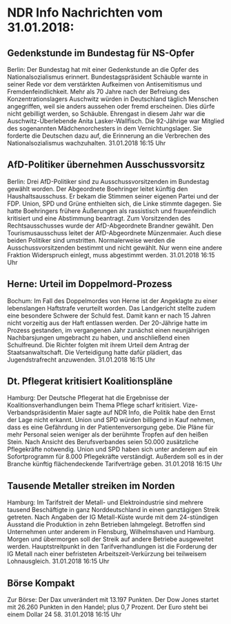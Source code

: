 # NDR Info Nachrichten vom 31.01.2018:


## Gedenkstunde im Bundestag für NS-Opfer
Berlin: Der Bundestag hat mit einer Gedenkstunde an die Opfer des Nationalsozialismus erinnert. Bundestagspräsident Schäuble warnte in seiner Rede vor dem verstärkten Aufkeimen von Antisemitismus und Fremdenfeindlichkeit. Mehr als 70 Jahre nach der Befreiung des Konzentrationslagers Auschwitz würden in Deutschland täglich Menschen angegriffen, weil sie anders aussehen oder fremd erscheinen. Dies dürfe nicht gebilligt werden, so Schäuble. Ehrengast in diesem Jahr war die Auschwitz-Überlebende Anita Lasker-Wallfisch. Die 92-Jährige war Mitglied des sogenannten Mädchenorchesters in dem Vernichtungslager. Sie forderte die Deutschen dazu auf, die Erinnerung an die Verbrechen des Nationalsozialismus wachzuhalten. 31.01.2018 16:15 Uhr 

## AfD-Politiker übernehmen Ausschussvorsitz
Berlin: Drei AfD-Politiker sind zu Ausschussvorsitzenden im Bundestag gewählt worden. Der Abgeordnete Boehringer leitet künftig den Haushaltsausschuss. Er bekam die Stimmen seiner eigenen Partei und der FDP. Union, SPD und Grüne enthielten sich, die Linke stimmte dagegen. Sie hatte Boehringers frühere Äußerungen als rassistisch und frauenfeindlich kritisiert und eine Abstimmung beantragt. Zum Vorsitzenden des Rechtsausschusses wurde der AfD-Abgeordnete Brandner gewählt. Den Tourismusausschuss leitet der AfD-Abgeordnete Münzenmaier. Auch diese beiden Politiker sind umstritten. Normalerweise werden die Ausschussvorsitzenden bestimmt und nicht gewählt. Nur wenn eine andere Fraktion Widerspruch einlegt, muss abgestimmt werden. 31.01.2018 16:15 Uhr 

## Herne: Urteil im Doppelmord-Prozess
Bochum: Im Fall des Doppelmordes von Herne ist der Angeklagte zu einer lebenslangen Haftstrafe verurteilt worden. Das Landgericht stellte zudem eine besondere Schwere der Schuld fest. Damit kann er nach 15 Jahren nicht vorzeitig aus der Haft entlassen werden. Der 20-Jährige hatte im Prozess gestanden, im vergangenen Jahr zunächst einen neunjährigen Nachbarsjungen umgebracht zu haben, und anschließend einen Schulfreund. Die Richter folgten mit ihrem Urteil dem Antrag der Staatsanwaltschaft. Die Verteidigung hatte dafür plädiert, das Jugendstrafrecht anzuwenden. 31.01.2018 16:15 Uhr 

## Dt. Pflegerat kritisiert Koalitionspläne
Hamburg: Der Deutsche Pflegerat hat die Ergebnisse der Koalitionsverhandlungen beim Thema Pflege scharf kritisiert. Vize-Verbandspräsidentin Maier sagte auf NDR Info, die Politik habe den Ernst der Lage nicht erkannt. Union und SPD würden billigend in Kauf nehmen, dass es eine Gefährdung in der Patientenversorgung gebe. Die Pläne für mehr Personal seien weniger als der berühmte Tropfen auf den heißen Stein. Nach Ansicht des Berufsverbandes seien 50.000 zusätzliche Pflegekräfte notwendig. Union und SPD haben sich unter anderem auf ein Sofortprogramm für 8.000 Pflegekräfte verständigt. Außerdem soll es in der Branche künftig flächendeckende Tarifverträge geben. 31.01.2018 16:15 Uhr 

## Tausende Metaller streiken im Norden
Hamburg: Im Tarifstreit der Metall- und Elektroindustrie sind mehrere tausend Beschäftigte in ganz Norddeutschland in einen ganztägigen Streik getreten. Nach Angaben der IG Metall-Küste wurde mit dem 24-stündigen Ausstand die Produktion in zehn Betrieben lahmgelegt. Betroffen sind Unternehmen unter anderem in Flensburg, Wilhelmshaven und Hamburg. Morgen und übermorgen soll der Streik auf andere Betriebe ausgeweitet werden. Hauptstreitpunkt in den Tarifverhandlungen ist die Forderung der IG Metall nach einer befristeten Arbeitszeit-Verkürzung bei teilweisem Lohnausgleich. 31.01.2018 16:15 Uhr 

## Börse Kompakt
Zur Börse: Der Dax unverändert mit 13.197 Punkten. Der Dow Jones startet mit 26.260 Punkten in den Handel; plus 0,7 Prozent. Der Euro steht bei einem Dollar 24 58. 31.01.2018 16:15 Uhr 
